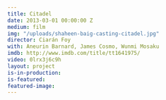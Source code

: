 ```yaml
---
title: Citadel
date: 2013-03-01 00:00:00 Z
medium: film
img: "/uploads/shaheen-baig-casting-citadel.jpg"
director: Ciarán Foy
with: Aneurin Barnard, James Cosmo, Wunmi Mosaku
imdb: http://www.imdb.com/title/tt1641975/
video: 0lrx3j6c9h
layout: project
is-in-production:
is-featured:
featured-image: 
---
```


